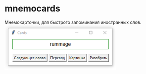 # mnemocards
Мнемокарточки, для быстрого запоминания иностранных слов. 
![Screenshot](/screenshot.png)